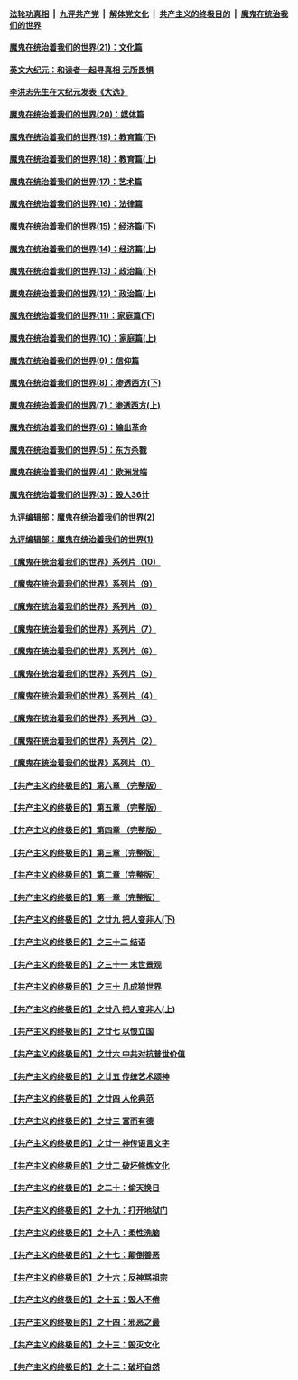 ####  [法轮功真相](../../../../basic/blob/master/README.md?t=12092302) &nbsp;|&nbsp; [九评共产党](../../../../9ping.md/blob/master/README.md?t=12092302) &nbsp;|&nbsp; [解体党文化](../../../../jtdwh.md/blob/master/README.md?t=12092302)  &nbsp;|&nbsp; [共产主义的终极目的](../../../../gczydzjmd.md/blob/master/README.md?t=12092302) &nbsp;|&nbsp; [魔鬼在统治我们的世界](../../../../mgztzwmdsj.md/blob/master/README.md?t=12092302) 

#### [魔鬼在统治着我们的世界(21)：文化篇](../pages/nsc422/n10597706.md?t=12092302) 

#### [英文大纪元：和读者一起寻真相 无所畏惧](../pages/nsc422/n12542027.md?t=12092302) 

#### [李洪志先生在大纪元发表《大选》](../pages/nsc422/n12534746.md?t=12092302) 

#### [魔鬼在统治着我们的世界(20)：媒体篇](../pages/nsc422/n10586579.md?t=12092302) 

#### [魔鬼在统治着我们的世界(19)：教育篇(下)](../pages/nsc422/n10564808.md?t=12092302) 

#### [魔鬼在统治着我们的世界(18)：教育篇(上)](../pages/nsc422/n10526970.md?t=12092302) 

#### [魔鬼在统治着我们的世界(17)：艺术篇](../pages/nsc422/n10499093.md?t=12092302) 

#### [魔鬼在统治着我们的世界(16)：法律篇](../pages/nsc422/n10485969.md?t=12092302) 

#### [魔鬼在统治着我们的世界(15)：经济篇(下)](../pages/nsc422/n10469975.md?t=12092302) 

#### [魔鬼在统治着我们的世界(14)：经济篇(上)](../pages/nsc422/n10457370.md?t=12092302) 

#### [魔鬼在统治着我们的世界(13)：政治篇(下)](../pages/nsc422/n10448270.md?t=12092302) 

#### [魔鬼在统治着我们的世界(12)：政治篇(上)](../pages/nsc422/n10444576.md?t=12092302) 

#### [魔鬼在统治着我们的世界(11)：家庭篇(下)](../pages/nsc422/n10440961.md?t=12092302) 

#### [魔鬼在统治着我们的世界(10)：家庭篇(上)](../pages/nsc422/n10435448.md?t=12092302) 

#### [魔鬼在统治着我们的世界(9)：信仰篇](../pages/nsc422/n10432159.md?t=12092302) 

#### [魔鬼在统治着我们的世界(8)：渗透西方(下)](../pages/nsc422/n10429603.md?t=12092302) 

#### [魔鬼在统治着我们的世界(7)：渗透西方(上)](../pages/nsc422/n10426013.md?t=12092302) 

#### [魔鬼在统治着我们的世界(6)：输出革命](../pages/nsc422/n10421536.md?t=12092302) 

#### [魔鬼在统治着我们的世界(5)：东方杀戮](../pages/nsc422/n10417707.md?t=12092302) 

#### [魔鬼在统治着我们的世界(4)：欧洲发端](../pages/nsc422/n10414890.md?t=12092302) 

#### [魔鬼在统治着我们的世界(3)：毁人36计](../pages/nsc422/n10411583.md?t=12092302) 

#### [九评编辑部：魔鬼在统治着我们的世界(2)](../pages/nsc422/n10410036.md?t=12092302) 

#### [九评编辑部：魔鬼在统治着我们的世界(1)](../pages/nsc422/n10406825.md?t=12092302) 

#### [《魔鬼在统治着我们的世界》系列片（10）](../pages/nsc422/n12292670.md?t=12092302) 

#### [《魔鬼在统治着我们的世界》系列片（9）](../pages/nsc422/n12290859.md?t=12092302) 

#### [《魔鬼在统治着我们的世界》系列片（8）](../pages/nsc422/n12287445.md?t=12092302) 

#### [《魔鬼在统治着我们的世界》系列片（7）](../pages/nsc422/n12283425.md?t=12092302) 

#### [《魔鬼在统治着我们的世界》系列片（6）](../pages/nsc422/n12282314.md?t=12092302) 

#### [《魔鬼在统治着我们的世界》系列片（5）](../pages/nsc422/n12281419.md?t=12092302) 

#### [《魔鬼在统治着我们的世界》系列片（4）](../pages/nsc422/n12274024.md?t=12092302) 

#### [《魔鬼在统治着我们的世界》系列片（3）](../pages/nsc422/n12271322.md?t=12092302) 

#### [《魔鬼在统治着我们的世界》系列片（2）](../pages/nsc422/n12269049.md?t=12092302) 

#### [《魔鬼在统治着我们的世界》系列片（1）](../pages/nsc422/n12267575.md?t=12092302) 

#### [【共产主义的终极目的】第六章 （完整版）](../pages/nsc422/n11428913.md?t=12092302) 

#### [【共产主义的终极目的】第五章 （完整版）](../pages/nsc422/n11428912.md?t=12092302) 

#### [【共产主义的终极目的】第四章 （完整版）](../pages/nsc422/n11428907.md?t=12092302) 

#### [【共产主义的终极目的】第三章（完整版）](../pages/nsc422/n11428848.md?t=12092302) 

#### [【共产主义的终极目的】第二章（完整版）](../pages/nsc422/n11428831.md?t=12092302) 

#### [【共产主义的终极目的】第一章（完整版）](../pages/nsc422/n11417651.md?t=12092302) 

#### [【共产主义的终极目的】之廿九 把人变非人(下)](../pages/nsc422/n11344140.md?t=12092302) 

#### [【共产主义的终极目的】之三十二 结语](../pages/nsc422/n11360535.md?t=12092302) 

#### [【共产主义的终极目的】之三十一 末世景观](../pages/nsc422/n11351129.md?t=12092302) 

#### [【共产主义的终极目的】之三十 几成狼世界](../pages/nsc422/n11348280.md?t=12092302) 

#### [【共产主义的终极目的】之廿八 把人变非人(上)](../pages/nsc422/n11340492.md?t=12092302) 

#### [【共产主义的终极目的】之廿七 以恨立国](../pages/nsc422/n11336944.md?t=12092302) 

#### [【共产主义的终极目的】之廿六 中共对抗普世价值](../pages/nsc422/n11324785.md?t=12092302) 

#### [【共产主义的终极目的】之廿五 传统艺术颂神](../pages/nsc422/n11296396.md?t=12092302) 

#### [【共产主义的终极目的】之廿四 人伦典范](../pages/nsc422/n11296397.md?t=12092302) 

#### [【共产主义的终极目的】之廿三 富而有德](../pages/nsc422/n11283598.md?t=12092302) 

#### [【共产主义的终极目的】之廿一 神传语言文字](../pages/nsc422/n11263265.md?t=12092302) 

#### [【共产主义的终极目的】之廿二 破坏修炼文化](../pages/nsc422/n11245728.md?t=12092302) 

#### [【共产主义的终极目的】之二十：偷天换日](../pages/nsc422/n11238846.md?t=12092302) 

#### [【共产主义的终极目的】之十九：打开地狱门](../pages/nsc422/n11206376.md?t=12092302) 

#### [【共产主义的终极目的】之十八：柔性洗脑](../pages/nsc422/n11199994.md?t=12092302) 

#### [【共产主义的终极目的】之十七：颠倒善恶](../pages/nsc422/n11179782.md?t=12092302) 

#### [【共产主义的终极目的】之十六：反神骂祖宗](../pages/nsc422/n11166798.md?t=12092302) 

#### [【共产主义的终极目的】之十五：毁人不倦](../pages/nsc422/n11166792.md?t=12092302) 

#### [【共产主义的终极目的】之十四：邪恶之最](../pages/nsc422/n11150249.md?t=12092302) 

#### [【共产主义的终极目的】之十三：毁灭文化](../pages/nsc422/n11135227.md?t=12092302) 

#### [【共产主义的终极目的】之十二：破坏自然](../pages/nsc422/n11135214.md?t=12092302) 


